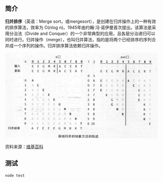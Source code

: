 ## 简介
**归并排序**（英语：Merge sort，或mergesort），是创建在归并操作上的一种有效的排序算法，效率为 O(nlog n)。1945年由约翰·冯·诺伊曼首次提出。该算法是采用分治法（Divide and Conquer）的一个非常典型的应用，且各层分治递归可以同时进行。归并操作（merge），也叫归并算法，指的是将两个已经排序的序列合并成一个序列的操作。归并排序算法依赖归并操作。

![](../../imgs/2-5.png)

资料来源：[维基百科](https://zh.wikipedia.org/wiki/%E5%BD%92%E5%B9%B6%E6%8E%92%E5%BA%8F)

## 测试
```js
node test
```
